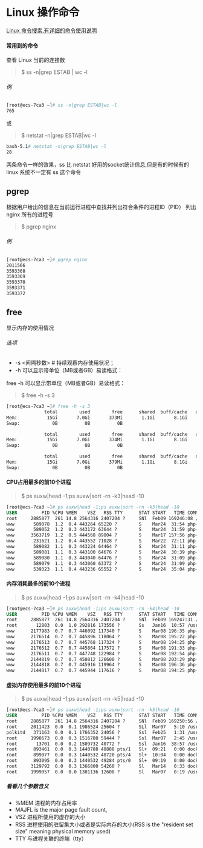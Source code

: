 # Linux 操作命令

[Linux 命令搜索,有详细的命令使用说明](https://jaywcjlove.gitee.io/linux-command/)

#### 常用到的命令

查看 Linux 当前的连接数
>$ ss -n|grep ESTAB | wc -l  
###### 例
```dockerfile
[root@ecs-7ca3 ~]# ss -n|grep ESTAB|wc -l
765
```
或
>$ netstat -n|grep ESTAB|wc -l

```dockerfile
bash-5.1# netstat -n|grep ESTAB|wc -l
28
```
两条命令一样的效果，ss 比 netstat 好用的socket统计信息,但是有的时候有的linux 系统不一定有 ss 这个命令

## pgrep

根据用户给出的信息在当前运行进程中查找并列出符合条件的进程ID（PID）
列出 nginx 所有的进程号
>$ pgrep nginx

###### 例
```dockerfile
[root@ecs-7ca3 ~]# pgrep nginx
2011566
3593368
3593369
3593370
3593371
3593372
```
## free
显示内存的使用情况
###### 选项
* -s <间隔秒数> # 持续观察内存使用状况；
* -h 可以显示带单位（MB或者GB）易读格式：

free -h 可以显示带单位（MB或者GB）易读格式：
>$ free -h -s 3

```dockerfile
[root@ecs-7ca3 ~]# free -h -s 3
              total        used        free      shared  buff/cache   available
Mem:           15Gi       7.0Gi       373Mi       1.1Gi       8.1Gi       7.1Gi
Swap:            0B          0B          0B

              total        used        free      shared  buff/cache   available
Mem:           15Gi       7.0Gi       374Mi       1.1Gi       8.1Gi       7.1Gi
Swap:            0B          0B          0B

              total        used        free      shared  buff/cache   available
Mem:           15Gi       7.0Gi       379Mi       1.1Gi       8.1Gi       7.1Gi
Swap:            0B          0B          0B
```
#### CPU占用最多的前10个进程

>$ ps auxw|head -1;ps auxw|sort -rn -k3|head -10

```dockerfile
[root@ecs-7ca3 ~]# ps auxw|head -1;ps auxw|sort -rn -k3|head -10
USER         PID %CPU %MEM    VSZ   RSS TTY      STAT START   TIME COMMAND
root     2885877  261 14.8 2564316 2407204 ?     SNl  Feb09 169246:08 /tmp/.C3-unix/xmrig
www       589078  1.2  0.4 443264 65220 ?        S    Mar24  31:54 php-fpm: pool www
www       589052  1.2  0.3 443172 63644 ?        S    Mar24  31:59 php-fpm: pool www
www      3563719  1.2  0.5 444568 89804 ?        S    Mar17 157:56 php-fpm: pool www
www       231621  1.2  0.4 443552 71028 ?        S    Mar22  72:11 php-fpm: pool www
www       589082  1.1  0.3 443224 64464 ?        S    Mar24  31:11 php-fpm: pool www
www       589081  1.1  0.3 443100 64676 ?        S    Mar24  30:39 php-fpm: pool www
www       589080  1.1  0.3 443040 64476 ?        S    Mar24  31:09 php-fpm: pool www
www       589079  1.1  0.3 443060 63372 ?        S    Mar24  31:09 php-fpm: pool www
www       539323  1.1  0.4 443236 65552 ?        S    Mar24  35:04 php-fpm: pool www
```
#### 内存消耗最多的前10个进程
>$ ps auxw|head -1;ps auxw|sort -rn -k4|head -10

```dockerfile
[root@ecs-7ca3 ~]# ps auxw|head -1;ps auxw|sort -rn -k4|head -10
USER         PID %CPU %MEM    VSZ   RSS TTY      STAT START   TIME COMMAND
root     2885877  261 14.8 2564316 2407204 ?     SNl  Feb09 169247:31 /tmp/.C3-unix/xmrig
root       12803  0.0  1.0 292816 173556 ?       Ss   Jan16  10:57 /usr/lib/systemd/systemd-journald
www      2177983  0.7  0.7 446092 117340 ?       S    Mar08 196:35 php-fpm: pool www
www      2176514  0.7  0.7 445896 118064 ?       S    Mar08 195:22 php-fpm: pool www
www      2176513  0.7  0.7 445768 117324 ?       S    Mar08 194:25 php-fpm: pool www
www      2176512  0.7  0.7 445864 117572 ?       S    Mar08 191:33 php-fpm: pool www
www      2176511  0.7  0.7 447748 122984 ?       S    Mar08 192:54 php-fpm: pool www
www      2144819  0.7  0.7 450812 126600 ?       S    Mar08 203:29 php-fpm: pool www
www      2144818  0.7  0.7 445916 119964 ?       S    Mar08 196:36 php-fpm: pool www
www      2144817  0.7  0.7 445944 117616 ?       S    Mar08 194:25 php-fpm: pool www
```
#### 虚拟内存使用最多的前10个进程

>$ ps auxw|head -1;ps auxw|sort -rn -k5|head -10

```dockerfile
[root@ecs-7ca3 ~]# ps auxw|head -1;ps auxw|sort -rn -k5|head -10
USER         PID %CPU %MEM    VSZ   RSS TTY      STAT START   TIME COMMAND
root     2885877  261 14.8 2564316 2407204 ?     SNl  Feb09 169250:56 /tmp/.C3-unix/xmrig
root     2011423  0.0  0.1 1986524 25604 ?       SLl  Mar07   5:10 /usr/local/phpstudy/system/phpstudy -d
polkitd   371163  0.0  0.1 1766352 24056 ?       Ssl  Feb25   1:31 /usr/lib/polkit-1/polkitd --no-debug
root     1998673  0.0  0.3 1516780 59444 ?       Ssl  Mar07   2:45 /usr/bin/dockerd -H fd:// --containerd=/run/containerd/containerd.sock
root       13701  0.0  0.2 1509732 40772 ?       Ssl  Jan16  38:57 /usr/bin/containerd
root      893461  0.0  0.3 1440788 48888 pts/1   Sl+  09:21   0:00 docker exec -it 3b bash
root      899077  0.0  0.3 1440532 48720 pts/4   Sl+  10:04   0:00 docker exec -it c3 bash
root      893095  0.0  0.3 1440532 49284 pts/0   Sl+  09:19   0:00 docker exec -it 3b bash
root     3129792  0.0  0.3 1366800 54260 ?       Sl   Mar14   0:33 docker run --name hyperf-riskm -v /www/admin/hyperf-riskm:/home/hyperf-riskm -p 9505:9501 -it --privileged -u root --entrypoint /bin/sh hyperf:V1
root     1999057  0.0  0.0 1301136 12608 ?       Sl   Mar07   0:19 /usr/bin/docker-proxy -proto tcp -host-ip 0.0.0.0 -host-port 9503 -container-ip 172.17.0.4 -container-port 9501
```

##### 看看几个参数含义

* %MEM 进程的内存占用率
* MAJFL is the major page fault count,
* VSZ 进程所使用的虚存的大小
* RSS 进程使用的驻留集大小或者是实际内存的大小(RSS is the "resident set size" meaning physical memory used)
* TTY 与进程关联的终端（tty）